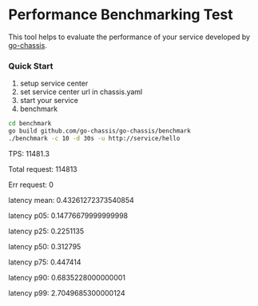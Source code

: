 # Performance Benchmarking Test

This tool helps to evaluate the performance of your service developed by [go-chassis](https://github.com/go-chassis/go-chassis).


### Quick Start

1. setup service center
2. set service center url in chassis.yaml
3. start your service 
3. benchmark
```bash
cd benchmark
go build github.com/go-chassis/go-chassis/benchmark
./benchmark -c 10 -d 30s -u http://service/hello
```

TPS:  11481.3

Total request:  114813

Err request:  0

latency mean:  0.43261272373540854

latency p05:  0.14776679999999998

latency p25:  0.2251135

latency p50:  0.312795

latency p75:  0.447414

latency p90:  0.6835228000000001

latency p99:  2.7049685300000124